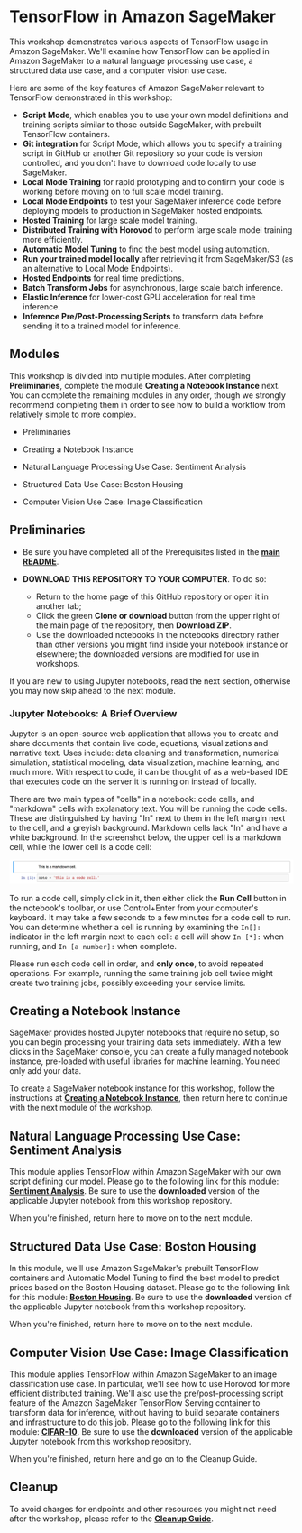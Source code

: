 # TensorFlow in Amazon SageMaker

This workshop demonstrates various aspects of TensorFlow usage in Amazon SageMaker.  We'll examine how TensorFlow can be applied in Amazon SageMaker to a natural language processing use case, a structured data use case, and a computer vision use case.  

Here are some of the key features of Amazon SageMaker relevant to TensorFlow demonstrated in this workshop:

- **Script Mode**, which enables you to use your own model definitions and training scripts similar to those outside SageMaker, with prebuilt TensorFlow containers.
- **Git integration** for Script Mode, which allows you to specify a training script in GitHub or another Git repository so your code is version controlled, and you don't have to download code locally to use SageMaker. 
- **Local Mode Training** for rapid prototyping and to confirm your code is working before moving on to full scale model training.
- **Local Mode Endpoints** to test your SageMaker inference code before deploying models to production in SageMaker hosted endpoints.
- **Hosted Training** for large scale model training.
- **Distributed Training with Horovod** to perform large scale model training more efficiently.
- **Automatic Model Tuning** to find the best model using automation.
- **Run your trained model locally** after retrieving it from SageMaker/S3 (as an alternative to Local Mode Endpoints).
- **Hosted Endpoints** for real time predictions.
- **Batch Transform Jobs** for asynchronous, large scale batch inference.
- **Elastic Inference** for lower-cost GPU acceleration for real time inference.
- **Inference Pre/Post-Processing Scripts** to transform data before sending it to a trained model for inference.


## Modules

This workshop is divided into multiple modules. After completing **Preliminaries**, complete the module **Creating a Notebook Instance** next.  You can complete the remaining modules in any order, though we strongly recommend completing them in order to see how to build a workflow from relatively simple to more complex. 

- Preliminaries

- Creating a Notebook Instance

- Natural Language Processing Use Case:  Sentiment Analysis 

- Structured Data Use Case:  Boston Housing 

- Computer Vision Use Case:  Image Classification  


## Preliminaries

- Be sure you have completed all of the Prerequisites listed in the [**main README**](../README.md). 

- **DOWNLOAD THIS REPOSITORY TO YOUR COMPUTER**. To do so:
  - Return to the home page of this GitHub repository or open it in another tab;
  - Click the green **Clone or download** button from the upper right of the main page of the repository, then **Download ZIP**.
  - Use the downloaded notebooks in the notebooks directory rather than other versions you might find inside your notebook instance or elsewhere; the downloaded versions are modified for use in workshops.  

If you are new to using Jupyter notebooks, read the next section, otherwise you may now skip ahead to the next module.


### Jupyter Notebooks:  A Brief Overview

Jupyter is an open-source web application that allows you to create and share documents that contain live code, equations, visualizations and narrative text. Uses include: data cleaning and transformation, numerical simulation, statistical modeling, data visualization, machine learning, and much more. With respect to code, it can be thought of as a web-based IDE that executes code on the server it is running on instead of locally. 

There are two main types of "cells" in a notebook:  code cells, and "markdown" cells with explanatory text. You will be running the code cells.  These are distinguished by having "In" next to them in the left margin next to the cell, and a greyish background.  Markdown cells lack "In" and have a white background. In the screenshot below, the upper cell is a markdown cell, while the lower cell is a code cell:

![Cells](../images/cells.png)

To run a code cell, simply click in it, then either click the **Run Cell** button in the notebook's toolbar, or use Control+Enter from your computer's keyboard. It may take a few seconds to a few minutes for a code cell to run. You can determine whether a cell is running by examining the `In[]:` indicator in the left margin next to each cell:  a cell will show `In [*]:` when running, and `In [a number]:` when complete.

Please run each code cell in order, and **only once**, to avoid repeated operations.  For example, running the same training job cell twice might create two training jobs, possibly exceeding your service limits.


## Creating a Notebook Instance

SageMaker provides hosted Jupyter notebooks that require no setup, so you can begin processing your training data sets immediately. With a few clicks in the SageMaker console, you can create a fully managed notebook instance, pre-loaded with useful libraries for machine learning. You need only add your data.

To create a SageMaker notebook instance for this workshop, follow the instructions at [**Creating a Notebook Instance**](../NotebookCreation), then return here to continue with the next module of the workshop.


## Natural Language Processing Use Case:  Sentiment Analysis  

This module applies TensorFlow within Amazon SageMaker with our own script defining our model.  Please go to the following link for this module:  [**Sentiment Analysis**](../modules/Sentiment_Analysis.md).  Be sure to use the **downloaded** version of the applicable Jupyter notebook from this workshop repository.  

When you're finished, return here to move on to the next module.  


## Structured Data Use Case:  Boston Housing

In this module, we'll use Amazon SageMaker's prebuilt TensorFlow containers and Automatic Model Tuning to find the best model to predict prices based on the Boston Housing dataset.  Please go to the following link for this module:  [**Boston Housing**](../modules/Boston_Housing.md).  Be sure to use the **downloaded** version of the applicable Jupyter notebook from this workshop repository.  

When you're finished, return here to move on to the next module.  


## Computer Vision Use Case:  Image Classification

This module applies TensorFlow within Amazon SageMaker to an image classification use case.  In particular, we'll see how to use Horovod for more efficient distributed training.  We'll also use the pre/post-processing script feature of the Amazon SageMaker TensorFlow Serving container to transform data for inference, without having to build separate containers and infrastructure to do this job.  Please go to the following link for this module:  [**CIFAR-10**](../modules/CIFAR-10.md).  Be sure to use the **downloaded** version of the applicable Jupyter notebook from this workshop repository.  

When you're finished, return here and go on to the Cleanup Guide.  


## Cleanup

To avoid charges for endpoints and other resources you might not need after the workshop, please refer to the [**Cleanup Guide**](../CleanupGuide).


